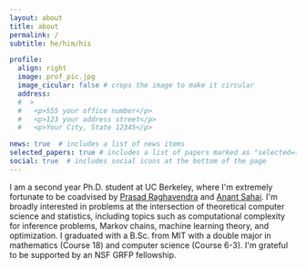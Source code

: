 ```yaml
---
layout: about
title: about
permalink: /
subtitle: he/him/his

profile:
  align: right
  image: prof_pic.jpg
  image_cicular: false # crops the image to make it circular
  address:
  #  >
  #   <p>555 your office number</p>
  #   <p>123 your address street</p>
  #   <p>Your City, State 12345</p>

news: true  # includes a list of news items
selected_papers: true # includes a list of papers marked as "selected={true}"
social: true  # includes social icons at the bottom of the page
---
```


I am a second year Ph.D. student at UC Berkeley, where I'm extremely fortunate to be coadvised by [Prasad Raghavendra](http://people.eecs.berkeley.edu/~prasad/) and [Anant Sahai](https://www2.eecs.berkeley.edu/Faculty/Homepages/sahai.html). I'm broadly interested in problems at the intersection of theoretical computer science and statistics, including topics such as computational complexity for inference problems, Markov chains, machine learning theory, and optimization. I graduated with a B.Sc. from MIT with a double major in mathematics (Course 18) and computer science (Course 6-3). I'm grateful to be supported by an NSF GRFP fellowship. 
